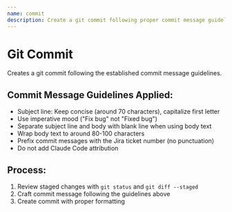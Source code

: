 ```yaml
---
name: commit
description: Create a git commit following proper commit message guidelines
---
```


# Git Commit
Creates a git commit following the established commit message guidelines.

## Commit Message Guidelines Applied:
- Subject line: Keep concise (around 70 characters), capitalize first letter
- Use imperative mood ("Fix bug" not "Fixed bug")  
- Separate subject line and body with blank line when using body text
- Wrap body text to around 80-100 characters
- Prefix commit messages with the Jira ticket number (no punctuation)
- Do not add Claude Code attribution

## Process:
1. Review staged changes with `git status` and `git diff --staged`
2. Craft commit message following the guidelines above
3. Create commit with proper formatting
